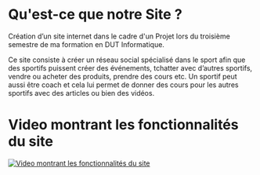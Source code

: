 # __Qu'est-ce que notre Site ?__
Création d’un site internet dans le cadre d'un Projet lors du troisième semestre de ma formation en DUT Informatique.

Ce site consiste à créer un réseau social spécialisé dans le sport afin que des sportifs puissent créer des événements,
tchatter avec d’autres sportifs, vendre ou acheter des produits, prendre des cours etc.
Un sportif peut aussi être coach et cela lui permet de donner des cours pour les autres sportifs avec des articles ou bien des vidéos.

# Video montrant les fonctionnalités du site
[![Video montrant les fonctionnalités du site](https://i.imgur.com/14VlydS.jpg)](https://www.youtube.com/watch?v=WObeUXfr70o)

